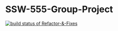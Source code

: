 # SSW-555-Group-Project

[![build status of Refactor-&-Fixes](https://travis-ci.org/AdityaMunot/SSW-555-Group-Project.svg?branch=Refactor-&-Fixes)](https://travis-ci.org/AdityaMunot/SSW-555-Group-Project)

